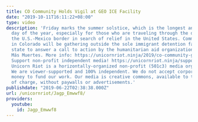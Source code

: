 ```yaml
---
title: CO Community Holds Vigil at GEO ICE Facility
date: "2019-10-11T16:11:22+08:00"
type: video
description: 'Friday marks the summer solstice, which is the longest and often hottest
  day of the year, especially for those who are traveling through the dessert along
  the U.S.-Mexico border in search of relief in the United States. Community members
  in Colorado will be gathering outside the sole immigrant detention facility in the
  state to answer a call to action by the humanitarian aid organization No More Deaths/No
  Más Muertes. More info: https://unicornriot.ninja/2019/co-community-gathers-outside-geo-ice-facility-on-longest-day-of-year/
  Support non-profit independent media! https://unicornriot.ninja/support-our-work/
  Unicorn Riot is a horizontally-organized non-profit (501c3) media organization.
  We are viewer-supported and 100% independent. We do not accept corporate or government
  money to fund our work. Our media is creative commons, available to the public free
  of charge, without paywalls or advertisements.'
publishdate: "2019-06-22T02:38:38.000Z"
url: /unicornriot/Jagp_Emwwf8/
providers:
  youtube:
    id: Jagp_Emwwf8
---
```

